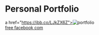 # Personal Portfolio

a href="https://ibb.co/LJkZX6Z"><img src="https://i.ibb.co/dLW5w65/portfolio.png" alt="portfolio" border="0"></a><br /><a target='_blank' href='https://imgbb.com/'>free facebook com</a><br />
